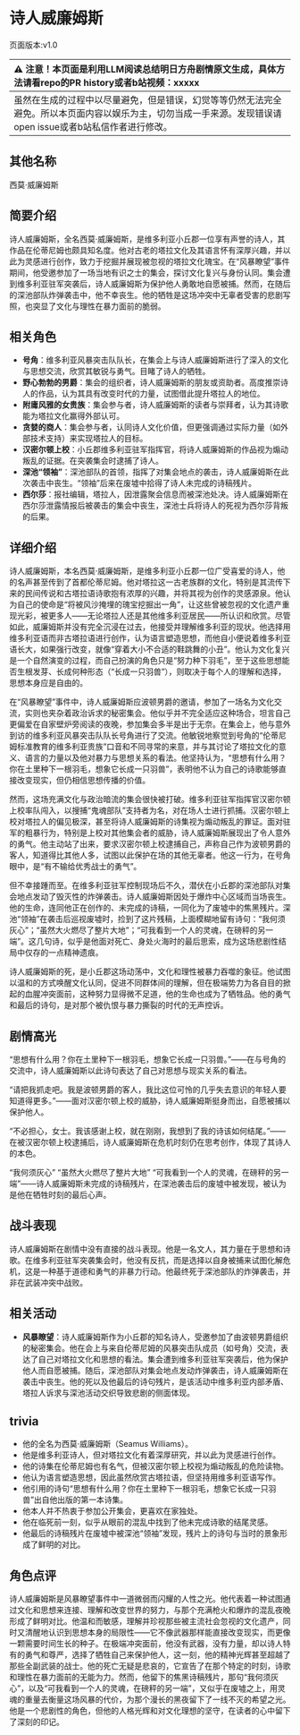 # 诗人威廉姆斯
页面版本:v1.0
 

| :warning: 注意！本页面是利用LLM阅读总结明日方舟剧情原文生成，具体方法请看repo的PR history或者b站视频：xxxxx           |
|:----------------------------|
| 虽然在生成的过程中以尽量避免，但是错误，幻觉等等仍然无法完全避免。所以本页面内容以娱乐为主，切勿当成一手来源。发现错误请open issue或者b站私信作者进行修改。|



## 其他名称
西莫·威廉姆斯
## 简要介绍
诗人威廉姆斯，全名西莫·威廉姆斯，是维多利亚小丘郡一位享有声誉的诗人，其作品在伦蒂尼姆也颇具知名度。他对古老的塔拉文化及其语言怀有深厚兴趣，并以此为灵感进行创作，致力于挖掘并展现被忽视的塔拉文化瑰宝。在“风暴瞭望”事件期间，他受邀参加了一场当地有识之士的集会，探讨文化复兴与身份认同。集会遭到维多利亚驻军突袭后，诗人威廉姆斯为保护他人勇敢地自愿被捕。然而，在随后的深池部队炸弹袭击中，他不幸丧生。他的牺牲是这场冲突中无辜者受害的悲剧写照，也突显了文化与理性在暴力面前的脆弱。
## 相关角色
-   **号角**：维多利亚风暴突击队队长，在集会上与诗人威廉姆斯进行了深入的文化与思想交流，欣赏其敏锐与勇气。目睹了诗人的牺牲。
-   **野心勃勃的男爵**：集会的组织者，诗人威廉姆斯的朋友或资助者。高度推崇诗人的作品，认为其具有改变时代的力量，试图借此提升塔拉人的地位。
-   **附庸风雅的女贵族**：集会参与者，诗人威廉姆斯的读者与崇拜者，认为其诗歌能为塔拉文化赢得外部认可。
-   **贪婪的商人**：集会参与者，认同诗人文化价值，但更强调通过实际力量（如外部技术支持）来实现塔拉人的目标。
-   **汉密尔顿上校**：小丘郡维多利亚驻军指挥官，将诗人威廉姆斯的作品视为煽动叛乱的证据。在突袭集会时逮捕了诗人。
-   **深池“领袖”**：深池部队的首领，指挥了对集会地点的袭击，诗人威廉姆斯在此次袭击中丧生。“领袖”后来在废墟中拾得了诗人未完成的诗稿残片。
-   **西尔莎**：报社编辑，塔拉人，因泄露聚会信息而被深池处决。诗人威廉姆斯在西尔莎泄露情报后被袭击的集会中丧生，深池士兵将诗人的死视为西尔莎背叛的后果。
## 详细介绍
诗人威廉姆斯，本名西莫·威廉姆斯，是维多利亚小丘郡一位广受喜爱的诗人，他的名声甚至传到了首都伦蒂尼姆。他对塔拉这一古老族群的文化，特别是其流传下来的民间传说和古塔拉语诗歌抱有浓厚的兴趣，并将其视为创作的灵感源泉。他认为自己的使命是“将被风沙掩埋的瑰宝挖掘出一角”，让这些曾被忽视的文化遗产重现光彩，被更多人——无论塔拉人还是其他维多利亚居民——所认识和欣赏。尽管如此，威廉姆斯并没有完全沉浸在过去，他接受并理解维多利亚的现状。他选择用维多利亚语而非古塔拉语进行创作，认为语言塑造思想，而他自小便说着维多利亚语长大，如果强行改变，就像“穿着大小不合适的鞋跳舞的小丑”。他认为文化复兴是一个自然演变的过程，而自己扮演的角色只是“努力种下羽毛”，至于这些思想能否生根发芽、长成何种形态（“长成一只羽兽”），则取决于每个人的理解和选择，思想本身应是自由的。

在“风暴瞭望”事件中，诗人威廉姆斯应波顿男爵的邀请，参加了一场名为文化交流，实则也夹杂着政治诉求的秘密集会。他似乎并不完全适应这种场合，坦言自己更偏爱在自家壁炉旁阅读的夜晚，参加集会多半是出于无奈。在集会上，他与意外到访的维多利亚风暴突击队队长号角进行了交流。他敏锐地察觉到号角的“伦蒂尼姆标准教育的维多利亚贵族”口音和不同寻常的来意，并与其讨论了塔拉文化的意义、语言的力量以及他对暴力与思想关系的看法。他坚持认为，“思想有什么用？你在土里种下一根羽毛，想象它长成一只羽兽”，表明他不认为自己的诗歌能够直接改变现实，但仍相信思想传播的价值。

然而，这场充满文化与政治暗流的集会很快被打破。维多利亚驻军指挥官汉密尔顿上校率队闯入，以搜捕“鬼魂部队”支持者为名，对在场人士进行抓捕。汉密尔顿上校对塔拉人的偏见极深，甚至将诗人威廉姆斯的诗集视为煽动叛乱的罪证。面对驻军的粗暴行为，特别是上校对其他集会者的威胁，诗人威廉姆斯展现出了令人意外的勇气。他主动站了出来，要求汉密尔顿上校逮捕自己，声称自己作为波顿男爵的客人，知道得比其他人多，试图以此保护在场的其他无辜者。他这一行为，在号角眼中，是“有不输给优秀战士的勇气”。

但不幸接踵而至。在维多利亚驻军控制现场后不久，潜伏在小丘郡的深池部队对集会地点发动了毁灭性的炸弹袭击。诗人威廉姆斯因处于爆炸中心区域而当场丧生。他的生命，连同他正在创作的、未完成的诗稿，一同化为了废墟中的焦黑残片。深池“领袖”在袭击后巡视废墟时，捡到了这片残稿，上面模糊地留有诗句：“我何须灰心”；“虽然大火燃尽了整片大地”；“可我看到一个人的灵魂，在磅秤的另一端”。这几句诗，似乎是他面对死亡、身处火海时的最后思索，成为这场悲剧性结局中仅存的一点精神遗痕。

诗人威廉姆斯的死，是小丘郡这场动荡中，文化和理性被暴力吞噬的象征。他试图以温和的方式唤醒文化认同，促进不同群体间的理解，但在极端势力为各自目的掀起的血腥冲突面前，这种努力显得微不足道，他的生命也成为了牺牲品。他的勇气和最后的诗句，是对那个被仇恨与暴力撕裂的时代的无声控诉。
## 剧情高光
“思想有什么用？你在土里种下一根羽毛，想象它长成一只羽兽。”——在与号角的交流中，诗人威廉姆斯以此诗句表达了自己对思想与现实关系的看法。

“请把我抓走吧。我是波顿男爵的客人，我比这位可怜的几乎失去意识的年轻人要知道得更多。”——面对汉密尔顿上校的威胁，诗人威廉姆斯挺身而出，自愿被捕以保护他人。

“不必担心，女士。我该感谢上校，就在刚刚，我想到了我的诗该如何结尾。”——在被汉密尔顿上校逮捕后，诗人威廉姆斯在危机时刻仍在思考创作，体现了其诗人的本色。

“我何须灰心”
“虽然大火燃尽了整片大地”
“可我看到一个人的灵魂，在磅秤的另一端”——诗人威廉姆斯未完成的诗稿残片，在深池袭击后的废墟中被发现，被认为是他在牺牲时刻的最后心声。
## 战斗表现
诗人威廉姆斯在剧情中没有直接的战斗表现。他是一名文人，其力量在于思想和诗歌。在维多利亚驻军突袭集会时，他没有反抗，而是选择以自身被捕来试图化解危机，这是一种基于道德和勇气的非暴力行动。他最终死于深池部队的炸弹袭击，并非在武装冲突中战败。
## 相关活动
-   **风暴瞭望**：诗人威廉姆斯作为小丘郡的知名诗人，受邀参加了由波顿男爵组织的秘密集会。他在会上与来自伦蒂尼姆的风暴突击队成员（如号角）交流，表达了自己对塔拉文化和思想的看法。集会遭到维多利亚驻军突袭后，他为保护他人而自愿被捕。随后，深池部队对集会地点发动炸弹袭击，诗人威廉姆斯在袭击中丧生。他的死以及他最后的诗句残片，是该活动中维多利亚内部矛盾、塔拉人诉求与深池活动交织导致悲剧的侧面体现。
## trivia
*   他的全名为西莫·威廉姆斯（Seamus Williams）。
*   他是维多利亚诗人，但对塔拉文化有着深厚研究，并以此为灵感进行创作。
*   他的诗集在伦蒂尼姆也有名气，但被汉密尔顿上校视为煽动叛乱的危险读物。
*   他认为语言塑造思想，因此虽然欣赏古塔拉语，但坚持用维多利亚语写作。
*   他引用的诗句“思想有什么用？你在土里种下一根羽毛，想象它长成一只羽兽”出自他出版的第一本诗集。
*   他本人并不热衷于参加公开集会，更喜欢在家独处。
*   他在临死前一刻，似乎从眼前的混乱中找到了他未完成诗歌的结尾灵感。
*   他最后的诗稿残片在废墟中被深池“领袖”发现，残片上的诗句与当时的景象形成了鲜明的对比。
## 角色点评
诗人威廉姆斯是风暴瞭望事件中一道微弱而闪耀的人性之光。他代表着一种试图通过文化和思想来连接、理解和改变世界的努力，与那个充满枪火和爆炸的混乱夜晚形成了鲜明对比。他温和而敏感，理解并珍视那些被主流社会忽视的文化遗产，同时又清醒地认识到思想本身的局限性——它不像武器那样能直接改变现实，而更像一颗需要时间生长的种子。在极端冲突面前，他没有武器，没有力量，却以诗人特有的勇气和尊严，选择了牺牲自己来保护他人，这一刻，他的精神光辉甚至超越了那些全副武装的战士。他的死亡无疑是悲哀的，它宣告了在那个特定的时刻，诗歌和理性在暴力面前的无能为力。然而，他留下的焦黑诗稿残片，那句“我何须灰心”，以及“可我看到一个人的灵魂，在磅秤的另一端”，又似乎在废墟之上，用灵魂的重量去衡量这场风暴的代价，为那个漫长的黑夜留下了一线不灭的希望之光。他是一个悲剧性的角色，但他的人格光辉和对文化理想的坚守，在读者的心中留下了深刻的印记。